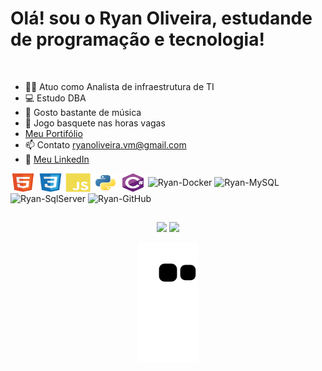 # Olá! sou o Ryan Oliveira, estudande de programação e tecnologia!

  

</div>
<div style="display: inline_block"><br>
  
  - 👨‍💻 Atuo como Analista de infraestrutura de TI
  - 💻 Estudo DBA
  - 🎵 Gosto bastante de música
  - 🏀 Jogo basquete nas horas vagas
  - <a href="https://ryanoliveira.vercel.app/" target="_blank">Meu Portifólio</a>
  - 📫 Contato ryanoliveira.vm@gmail.com
  - 📄 <a href="https://www.linkedin.com/in/ryan-jesus/">Meu LinkedIn<a/> 
  
  <img align="center" alt="Ryan-HTML" height="30" width="40" src="https://raw.githubusercontent.com/devicons/devicon/master/icons/html5/html5-original.svg">
  <img align="center" alt="Ryan-CSS" height="30" width="40" src="https://raw.githubusercontent.com/devicons/devicon/master/icons/css3/css3-original.svg">
  <img align="center" alt="Ryan-Js" height="30" width="40" src="https://raw.githubusercontent.com/devicons/devicon/master/icons/javascript/javascript-plain.svg">
  <img align="center" alt="Ryan-Python" height="30" width="40" src="https://raw.githubusercontent.com/devicons/devicon/master/icons/python/python-original.svg">
  <img align="center" alt="Ryan-Csharp" height="30" width="40" src="https://raw.githubusercontent.com/devicons/devicon/master/icons/csharp/csharp-original.svg">
  <img align="center" alt="Ryan-Docker" height="30" width="40" src="https://github.com/ryanjesus/ryanjesus/assets/73857448/d90af9a7-1051-4982-af06-cfed823acc8d)" />
  <img align="center" alt="Ryan-MySQL" height="30" width="40" src="https://cdn.jsdelivr.net/gh/devicons/devicon/icons/mysql/mysql-original-wordmark.svg" />
  <img align="center" alt="Ryan-SqlServer" height="30" width="40" src="https://cdn.jsdelivr.net/gh/devicons/devicon/icons/microsoftsqlserver/microsoftsqlserver-plain-wordmark.svg" />
  <img align="center" alt="Ryan-GitHub" height="30" width="40" src="https://cdn.jsdelivr.net/gh/devicons/devicon/icons/git/git-original.svg" />
  
</div>

  
  ##
  
 <div align="center">
  <a href="https://www.instagram.com/sowdermalin/" target="_blank"><img src="https://img.shields.io/badge/-Instagram-%23E4405F?style=for-the-badge&logo=instagram&logoColor=white" target="_blank"></a>
  <a href="https://www.linkedin.com/in/ryan-jesus" target="_blank"><img src="https://img.shields.io/badge/-LinkedIn-%230077B5?style=for-the-badge&logo=linkedin&logoColor=white" target="_blank"></a> 
 
  ![Snake animation](https://github.com/ryanjesus/ryanjesus/blob/output/github-contribution-grid-snake.svg)
 
 </div>
  
  
